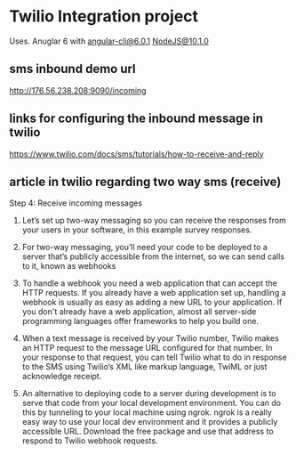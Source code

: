 # Twilio Integration project
Uses.
Anuglar 6 with angular-cli@6.0.1
NodeJS@10.1.0

## sms inbound demo url
http://176.56.238.208:9090/incoming

## links for configuring the inbound message in twilio
https://www.twilio.com/docs/sms/tutorials/how-to-receive-and-reply

## article in twilio regarding two way sms (receive)
Step 4: Receive incoming messages
1. Let’s set up two-way messaging  so you can receive the responses from your users in your software, in this example survey responses.
2. For two-way messaging, you’ll need your code to be deployed to a server that’s publicly accessible from the internet, so we can send calls to it, known as webhooks

3. To handle a webhook you need a web application that can accept the HTTP requests. If you already have a web application set up, handling a webhook is usually as easy as adding a new URL to your application. If you don't already have a web application, almost all server-side programming languages offer frameworks to help you build one.

4. When a text message is received by your Twilio number, Twilio makes an HTTP request to the message URL configured for that number. In your response to that request, you can tell Twilio what to do in response to the SMS using Twilio’s XML like markup language, TwiML  or just acknowledge receipt.
5. An alternative to deploying code to a server during development is to serve that code from your local development environment. You can do this by tunneling to your local machine using ngrok. ngrok is a really easy way to use your local dev environment and it provides a publicly accessible URL.  Download the free package and use that address to respond to Twilio webhook requests.

